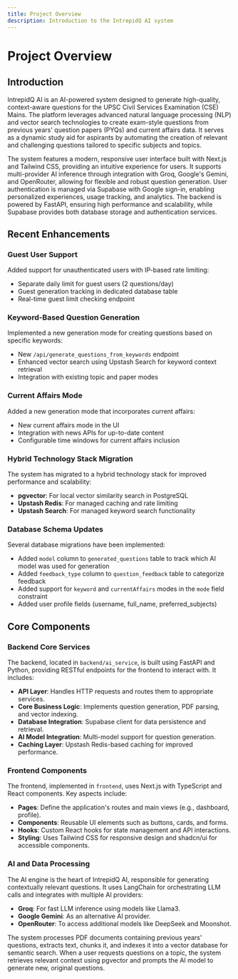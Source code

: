 ```yaml
---
title: Project Overview
description: Introduction to the IntrepidQ AI system
---
```


# Project Overview

## Introduction
IntrepidQ AI is an AI-powered system designed to generate high-quality, context-aware questions for the UPSC Civil Services Examination (CSE) Mains. The platform leverages advanced natural language processing (NLP) and vector search technologies to create exam-style questions from previous years' question papers (PYQs) and current affairs data. It serves as a dynamic study aid for aspirants by automating the creation of relevant and challenging questions tailored to specific subjects and topics.

The system features a modern, responsive user interface built with Next.js and Tailwind CSS, providing an intuitive experience for users. It supports multi-provider AI inference through integration with Groq, Google's Gemini, and OpenRouter, allowing for flexible and robust question generation. User authentication is managed via Supabase with Google sign-in, enabling personalized experiences, usage tracking, and analytics. The backend is powered by FastAPI, ensuring high performance and scalability, while Supabase provides both database storage and authentication services.

## Recent Enhancements

### Guest User Support
Added support for unauthenticated users with IP-based rate limiting:
- Separate daily limit for guest users (2 questions/day)
- Guest generation tracking in dedicated database table
- Real-time guest limit checking endpoint

### Keyword-Based Question Generation
Implemented a new generation mode for creating questions based on specific keywords:
- New `/api/generate_questions_from_keywords` endpoint
- Enhanced vector search using Upstash Search for keyword context retrieval
- Integration with existing topic and paper modes

### Current Affairs Mode
Added a new generation mode that incorporates current affairs:
- New current affairs mode in the UI
- Integration with news APIs for up-to-date content
- Configurable time windows for current affairs inclusion

### Hybrid Technology Stack Migration
The system has migrated to a hybrid technology stack for improved performance and scalability:
- **pgvector**: For local vector similarity search in PostgreSQL
- **Upstash Redis**: For managed caching and rate limiting
- **Upstash Search**: For managed keyword search functionality

### Database Schema Updates
Several database migrations have been implemented:
- Added `model` column to `generated_questions` table to track which AI model was used for generation
- Added `feedback_type` column to `question_feedback` table to categorize feedback
- Added support for `keyword` and `currentAffairs` modes in the `mode` field constraint
- Added user profile fields (username, full_name, preferred_subjects)

## Core Components

### Backend Core Services
The backend, located in `backend/ai_service`, is built using FastAPI and Python, providing RESTful endpoints for the frontend to interact with. It includes:

- **API Layer**: Handles HTTP requests and routes them to appropriate services.
- **Core Business Logic**: Implements question generation, PDF parsing, and vector indexing.
- **Database Integration**: Supabase client for data persistence and retrieval.
- **AI Model Integration**: Multi-model support for question generation.
- **Caching Layer**: Upstash Redis-based caching for improved performance.

### Frontend Components
The frontend, implemented in `frontend`, uses Next.js with TypeScript and React components. Key aspects include:

- **Pages**: Define the application's routes and main views (e.g., dashboard, profile).
- **Components**: Reusable UI elements such as buttons, cards, and forms.
- **Hooks**: Custom React hooks for state management and API interactions.
- **Styling**: Uses Tailwind CSS for responsive design and shadcn/ui for accessible components.

### AI and Data Processing
The AI engine is the heart of IntrepidQ AI, responsible for generating contextually relevant questions. It uses LangChain for orchestrating LLM calls and integrates with multiple AI providers:

- **Groq**: For fast LLM inference using models like Llama3.
- **Google Gemini**: As an alternative AI provider.
- **OpenRouter**: To access additional models like DeepSeek and Moonshot.

The system processes PDF documents containing previous years' questions, extracts text, chunks it, and indexes it into a vector database for semantic search. When a user requests questions on a topic, the system retrieves relevant context using pgvector and prompts the AI model to generate new, original questions.